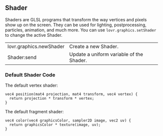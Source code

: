 <!--
category: reference
-->

Shader
---

Shaders are GLSL programs that transform the way vertices and pixels show up on the screen.  They
can be used for lighting, postprocessing, particles, animation, and much more.  You can use
`lovr.graphics.setShader` to change the active Shader.

<table>
<tr>
  <td class="pre">lovr.graphics.newShader</td>
  <td>Create a new Shader.</td>
</tr>

<tr>
  <td class="pre">Shader:send</td>
  <td>Update a uniform variable of the Shader.</td>
</tr>
</table>

### Default Shader Code

The default vertex shader:

    vec4 position(mat4 projection, mat4 transform, vec4 vertex) {
      return projection * transform * vertex;
    }

The default fragment shader:

    vec4 color(vec4 graphicsColor, sampler2D image, vec2 uv) {
      return graphicsColor * texture(image, uv);
    }
